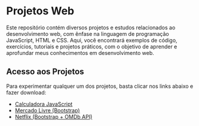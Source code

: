 # Projetos Web

Este repositório contém diversos projetos e estudos relacionados ao desenvolvimento web, com ênfase na linguagem de programação JavaScript, HTML e CSS. Aqui, você encontrará exemplos de código, exercícios, tutoriais e projetos práticos, com o objetivo de aprender e aprofundar meus conhecimentos em desenvolvimento web.

## Acesso aos Projetos

Para experimentar qualquer um dos projetos, basta clicar nos links abaixo e fazer download:

- [Calculadora JavaScript](https://github.com/natansalvadorligabo/projetos-web/tree/main/Calculator)
- [Mercado Livre (Bootstrap)](https://github.com/natansalvadorligabo/projetos-web/tree/main/Mercado%20Livre)
- [Netflix (Bootstrap + OMDb API)](https://github.com/natansalvadorligabo/projetos-web/tree/main/Netflix%20Cat%C3%A1logo)
